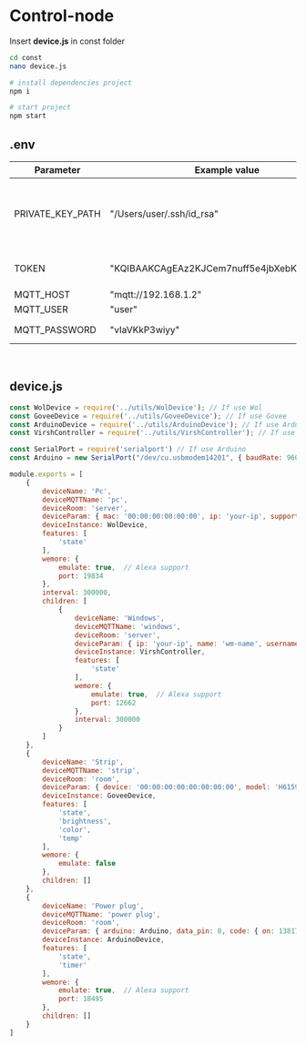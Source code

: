 # Control-node

Insert **device.js** in const folder

```bash
cd const
nano device.js

# install dependencies project
npm i

# start project
npm start
```

## .env
| Parameter             | Example value                                 | Description                                |
|-----------------------|--------------------------------------------------|--------------------------------------------|
| PRIVATE_KEY_PATH              | "/Users/user/.ssh/id_rsa" | Used for shutting down a computer in ssh #optional                              |
| TOKEN         | "KQIBAAKCAgEAz2KJCem7nuff5e4jbXebK9f0L7FZ3"               | Token to use the API # optional                         |
| MQTT_HOST             | "mqtt://192.168.1.2"                   | Mqtt host                     |
| MQTT_USER              | "user"                                         |     Mqtt user                 |
| MQTT_PASSWORD              | "vIaVKkP3wiyy"           | Mqtt password        |
<br/>

## device.js
```js
const WolDevice = require('../utils/WolDevice'); // If use Wol
const GoveeDevice = require('../utils/GoveeDevice'); // If use Govee
const ArduinoDevice = require('../utils/ArduinoDevice'); // If use Arduino
const VirshController = require('../utils/VirshController'); // If use Virsh

const SerialPort = require('serialport') // If use Arduino
const Arduino = new SerialPort("/dev/cu.usbmodem14201", { baudRate: 9600, lock: false }) // If use Arduino

module.exports = [
    {
        deviceName: 'Pc',
        deviceMQTTName: 'pc',
        deviceRoom: 'server',
        deviceParam: { mac: '00:00:00:00:00:00', ip: 'your-ip', supportedOff: true, username: 'user' },
        deviceInstance: WolDevice,
        features: [
            'state'
        ],
        wemore: {
            emulate: true,  // Alexa support
            port: 19834
        },
        interval: 300000,
        children: [
            {
                deviceName: 'Windows',
                deviceMQTTName: 'windows',
                deviceRoom: 'server',
                deviceParam: { ip: 'your-ip', name: 'wm-name', username: 'user' },
                deviceInstance: VirshController,
                features: [
                    'state'
                ],
                wemore: {
                    emulate: true,  // Alexa support
                    port: 12662
                },
                interval: 300000
            }
        ]
    },
    {
        deviceName: 'Strip',
        deviceMQTTName: 'strip',
        deviceRoom: 'room',
        deviceParam: { device: '00:00:00:00:00:00:00:00', model: 'H6159', api: '00000000-aaaa-bbbb-cccc-000000000000' },
        deviceInstance: GoveeDevice,
        features: [
            'state',
            'brightness',
            'color',
            'temp'
        ],
        wemore: {
            emulate: false
        },
        children: []
    },
    {
        deviceName: 'Power plug',
        deviceMQTTName: 'power plug',
        deviceRoom: 'room',
        deviceParam: { arduino: Arduino, data_pin: 8, code: { on: 1381717, off: 1381716 }, name: 'Power plug' },
        deviceInstance: ArduinoDevice,
        features: [
            'state',
            'timer'
        ],
        wemore: {
            emulate: true,  // Alexa support
            port: 18495
        },
        children: []
    }
]
```
